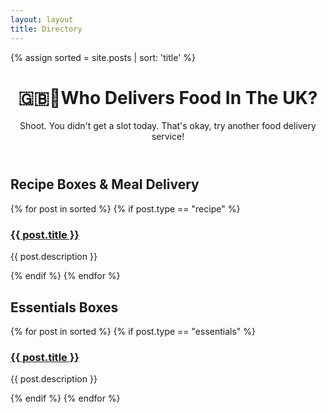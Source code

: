 ```yaml
---
layout: layout
title: Directory
---
```

{% assign sorted = site.posts | sort: 'title' %}

<header>
  <h1><span>🇬🇧🚚</span>Who Delivers Food In The UK?</h1>
  <p>Shoot. You didn't get a slot today. That's okay, try another food delivery service!</p>
</header>

<h2>Recipe Boxes & Meal Delivery</h2>
{% for post in sorted %}
{% if post.type == "recipe" %}
<article>
  <h3><a href="{{ post.source }}">{{ post.title }}</a></h3>
  <p>{{ post.description }}</p>
</article>
{% endif %}
{% endfor %}

<h2>Essentials Boxes</h2>
{% for post in sorted %}
{% if post.type == "essentials" %}
<article>
  <h3><a href="{{ post.source }}">{{ post.title }}</a></h3>
  <p>{{ post.description }}</p>
</article>
{% endif %}
{% endfor %}
